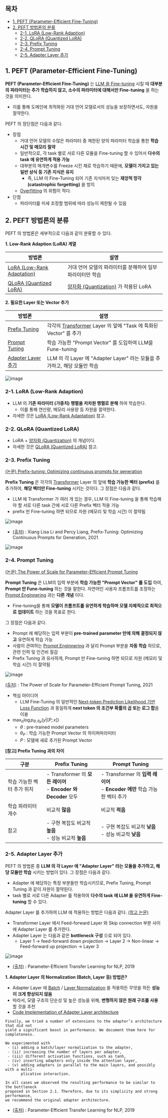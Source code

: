 ## 목차

* [1. PEFT (Parameter-Efficient Fine-Tuning)](#1-peft-parameter-efficient-fine-tuning)
* [2. PEFT 방법론의 분류](#2-peft-방법론의-분류)
  * [2-1. LoRA (Low-Rank Adaption)](#2-1-lora-low-rank-adaption)
  * [2-2. QLoRA (Quantized LoRA)](#2-2-qlora-quantized-lora)
  * [2-3. Prefix Tuning](#2-3-prefix-tuning)
  * [2-4. Prompt Tuning](#2-4-prompt-tuning)
  * [2-5. Adapter Layer 추가](#2-5-adapter-layer-추가)

## 1. PEFT (Parameter-Efficient Fine-Tuning)

**PEFT (Parameter-Efficient Fine-Tuning)** 는 [LLM 을 Fine-tuning](LLM_기초_Fine_Tuning.md) 시킬 때 **대부분의 파라미터는 추가 학습하지 않고, 소수의 파라미터에 대해서만 Fine-tuning** 을 하는 것을 의미한다.

* 이를 통해 도메인에 최적화된 거대 언어 모델로서의 성능을 보장하면서도, 자원을 절약한다.

PEFT 의 장단점은 다음과 같다.

* 장점
  * 거대 언어 모델의 수많은 파라미터 중 제한된 양의 파라미터 학습을 통한 **학습 시간 및 메모리 절약** 
  * 일반적으로, 각 task 별로 서로 다른 모듈을 Fine-tuning 할 수 있어서 **다수의 task 에 유연하게 적용 가능**
  * 대부분의 매개변수를 Freeze 시킨 채로 학습하기 때문에, **모델이 가지고 있는 일반 상식 등 기존 지식은 유지**
    * 즉, LLM 이 Fine-Tuning 되어 기존 지식마저 잊는 **재앙적 망각 (catastrophic forgetting)** 을 방지
  * [Overfitting](../Deep%20Learning%20Basics/딥러닝_기초_Overfitting_Dropout.md#2-딥러닝에서의-오버피팅-overfitting) 의 위험이 적다.
* 단점
  * 파라미터를 미세 조정할 범위에 따라 성능이 제한될 수 있음

## 2. PEFT 방법론의 분류

PEFT 의 방법론은 세부적으로 다음과 같이 분류할 수 있다.

**1. Low-Rank Adaption (LoRA) 계열**

| 방법론                                                                                       | 설명                                                      |
|-------------------------------------------------------------------------------------------|---------------------------------------------------------|
| [LoRA (Low-Rank Adaptation)](LLM_기초_Fine_Tuning_LoRA_QLoRA.md#2-lora-low-rank-adaptation) | 거대 언어 모델의 파라미터를 분해하여 일부 파라미터만 학습                        |
| [QLoRA (Quantized LoRA)](LLM_기초_Fine_Tuning_LoRA_QLoRA.md#3-qlora-quantized-lora)         | [양자화 (Quantization)](LLM_기초_Quantization.md) 가 적용된 LoRA |

**2. 필요한 Layer 또는 Vector 추가**

| 방법론                                       | 설명                                                                                                                |
|-------------------------------------------|-------------------------------------------------------------------------------------------------------------------|
| [Prefix Tuning](#2-3-prefix-tuning)       | 각각의 [Transformer](../../Natural%20Language%20Processing/Basics_트랜스포머%20모델.md) Layer 의 앞에 "Task 에 특화된 Vector" 를 추가 |
| [Prompt Tuning](#2-4-prompt-tuning)       | 학습 가능한 "Prompt Vector" 를 도입하여 LLM을 Fune-tuning                                                                    |
| [Adapter Layer 추가](#2-5-adapter-layer-추가) | LLM 의 각 Layer 에 "Adapter Layer" 라는 모듈을 추가하고, 해당 모듈만 학습                                                            |

![image](images/Fine_Tuning_PEFT_1.PNG)

### 2-1. LoRA (Low-Rank Adaption)

* LLM 의 **기존 파라미터 (가중치) 행렬을 저차원 행렬로 분해** 하여 학습한다.
  * 이를 통해 연산량, 메모리 사용량 등 자원을 절약한다.
* 자세한 것은 [LoRA (Low-Rank Adaptation)](LLM_기초_Fine_Tuning_LoRA_QLoRA.md#2-lora-low-rank-adaptation) 참고.

### 2-2. QLoRA (Quantized LoRA)

* LoRA + [양자화 (Quantization)](LLM_기초_Quantization.md) 의 개념이다.
* 자세한 것은 [QLoRA (Quantized LoRA)](LLM_기초_Fine_Tuning_LoRA_QLoRA.md#3-qlora-quantized-lora) 참고.

### 2-3. Prefix Tuning

[(논문) Prefix-tuning: Optimizing continuous prompts for generation](https://arxiv.org/pdf/2101.00190)

**Prefix Tuning** 은 각각의 [Transformer](../../Natural%20Language%20Processing/Basics_트랜스포머%20모델.md) Layer 의 앞에 **학습 가능한 벡터 (prefix)** 를 추가하여, **해당 벡터만 Fine-tuning** 시키는 것이다. 그 장점은 다음과 같다.

* LLM 에 Transformer 가 여러 개 있는 경우, LLM 이 Fine-tuning 을 통해 학습해야 할 서로 다른 task 간에 서로 다른 Prefix 벡터 적용 가능 
* prefix 만 Fine-tuning 하면 되므로 자원 (메모리 및 학습 시간) 이 절약됨

![image](images/Fine_Tuning_PEFT_2.PNG)

* [(출처)](https://arxiv.org/pdf/2101.00190) : Xiang Lisa Li and Percy Liang, Prefix-Tuning: Optimizing Continuous Prompts for Generation, 2021

![image](images/Fine_Tuning_PEFT_3.PNG)

### 2-4. Prompt Tuning

[(논문) The Power of Scale for Parameter-Efficient Prompt Tuning](https://arxiv.org/pdf/2104.08691)

**Prompt Tuning** 은 LLM의 입력 부분에 **학습 가능한 "Prompt Vector" 를 도입** 하여, **Prompt 만 Fune-tuning** 하는 것을 말한다. 자연어인 사용자 프롬프트를 조정하는 [Prompt Enginnering](LLM_기초_Prompt_Engineering.md) 과는 **다른 개념** 이다.

* Fine-tuning을 통해 **모델이 프롬프트를 유연하게 학습하며 모델 자체적으로 최적으로 업데이트** 하는 것을 목표로 한다.

그 장점은 다음과 같다.

* Prompt 에 해당하는 입력 부분이 **pre-trained parameter 만에 의해 결정되지 않고** 유연하게 학습 가능 
* 사람이 관여하는 [Prompt Enginnering](LLM_기초_Prompt_Engineering.md) 과 달리 Prompt 부분을 **자동 학습** 하므로, 관련 인력 및 인건비 절감
* Prefix Tuning 과 유사하게, Prompt 만 Fine-tuning 하면 되므로 자원 (메모리 및 학습 시간) 이 절약됨

![image](images/Fine_Tuning_PEFT_4.PNG)

[(출처)](https://arxiv.org/pdf/2104.08691) : The Power of Scale for Parameter-Efficient Prompt Tuning, 2021

* 핵심 아이디어
  * LLM Fine-Tuning 의 일반적인 [Next-token Prediction Likelihood 기반 Loss Function](LLM_기초_Fine_Tuning.md#5-llm-fine-tuning-의-loss-function) 과 동일하게 **next token 의 조건부 확률의 곱 또는 로그 합**을 이용
* $\max_\pi \log p_{\theta;\theta_P} (y|[P;x])$
  * $\theta$ : pre-trained model parameters
  * $\theta_P$ : 학습 가능한 Prompt Vector 의 하이퍼파라미터
  * $P$ : 모델에 새로 추가된 Prompt Vector

**[참고] Prefix Tuning 과의 차이**

| 구분              | Prefix Tuning                                            | Prompt Tuning                                               |
|-----------------|----------------------------------------------------------|-------------------------------------------------------------|
| 학습 가능한 벡터 추가 위치 | - Transformer 의 **모든 레이어**<br>- **Encoder 와 Decoder** 모두 | - Transformer 의 **입력 레이어**<br>- **Encoder 에만** 학습 가능한 벡터 추가 |
| 학습 파라미터 개수      | 비교적 **많음**                                               | 비교적 **적음**                                                  |
| 참고              | - 구현 복잡도 비교적 **높음**<br>- 성능 비교적 **높음**                   | - 구현 복잡도 비교적 **낮음**<br>- 성능 비교적 **낮음**                      |

### 2-5. Adapter Layer 추가

PEFT 의 방법론 중 **LLM 의 각 Layer 에 "Adapter Layer" 라는 모듈을 추가하고, 해당 모듈만 학습** 시키는 방법이 있다. 그 장점은 다음과 같다.

* Adapter 에 해당하는 특정 부분들만 학습시키므로, Prefix Tuning, Prompt Tuning 과 같이 자원이 절약된다.
* task 별로 서로 다른 Adapter 를 적용하여 **다수의 task 에 LLM 을 유연하게 Fine-tuning** 할 수 있다.

Adapter Layer 를 추가하여 LLM 에 적용하는 방법은 다음과 같다. [(참고 논문)](https://arxiv.org/pdf/1902.00751)

* Transformer Layer 에서 Feed-forward Layer 와 Skip connection 부분 사이에 Adapter Layer 를 추가한다.
* Adapter Layer 는 다음과 같은 **bottleneck 구성** 으로 되어 있다.
  * Layer 1 → feed-forward down projection → Layer 2 → Non-linear → Feed-forward up projection → Layer 3

![image](images/Fine_Tuning_PEFT_5.PNG)

* [(출처)](https://arxiv.org/pdf/1902.00751) : Parameter-Efficient Transfer Learning for NLP, 2019

**1. Adapter Layer 의 Normalization (Batch, Layer 등) 방법은?**

* Adapter Layer 에 [Batch](../Deep%20Learning%20Basics/딥러닝_기초_Regularization.md#4-1-batch-normalization) / [Layer Normalization](../Deep%20Learning%20Basics/딥러닝_기초_Regularization.md#4-2-layer-normalization) 을 적용하든 무엇을 하든 **성능이 크게 향상되지 않음**
* 따라서, 모델 구조의 단순성 및 높은 성능을 위해, **변형하지 않은 원래 구조를 사용** 할 것을 추천
* [Code Implementation of Adapter Layer architecture](https://github.com/cs-mshah/Adapter-Bert/tree/main)

```
Finally, we tried a number of extensions to the adapter’s architecture that did not
yield a significant boost in performance. We document them here for completeness.

We experimented with
 - (i) adding a batch/layer normalization to the adapter,
 - (ii) increasing the number of layers per adapter,
 - (iii) different activation functions, such as tanh,
 - (iv) inserting adapters only inside the attention layer,
 - (v) adding adapters in parallel to the main layers, and possibly with a multi-
       plicative interaction.
       
In all cases we observed the resulting performance to be similar to the bottleneck
proposed in Section 2.1. Therefore, due to its simplicity and strong performance,
we recommend the original adapter architecture.
```

* [(출처)](https://arxiv.org/pdf/1902.00751) : Parameter-Efficient Transfer Learning for NLP, 2019